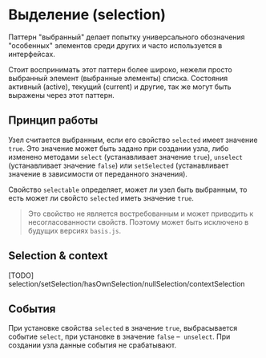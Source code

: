 # Выделение (selection)

Паттерн "выбранный" делает попытку универсального обозначения "особенных" элементов среди других и часто используется в интерфейсах.

Стоит воспринимать этот паттерн более широко, нежели просто выбранный элемент (выбранные элементы) списка. Состояния активный (active), текущий (current) и другие, так же могут быть выражены через этот паттерн.

## Принцип работы

Узел считается выбранным, если его свойство `selected` имеет значение `true`. Это значение может быть задано при создании узла, либо изменено методами `select` (устанавливает значение `true`), `unselect` (устанавливает значение `false`) или `setSelected` (устанавливает значение в зависимости от переданного значения).

Свойство `selectable` определяет, может ли узел быть выбранным, то есть может ли свойсто `selected` иметь значение `true`.

> Это свойство не является востребованным и может приводить к несогласованности свойств. Поэтому может быть исключено в будущих версиях `basis.js`.

## Selection & context

[TODO] selection/setSelection/hasOwnSelection/nullSelection/contextSelection

## События

При установке свойства `selected` в значение `true`, выбрасывается событие `select`, при установке в значение `false` –  `unselect`. При создании узла данные события не срабатывают.
